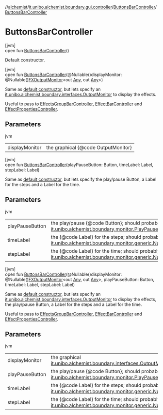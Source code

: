 //[alchemist](../../../index.md)/[it.unibo.alchemist.boundary.gui.controller](../index.md)/[ButtonsBarController](index.md)/[ButtonsBarController](-buttons-bar-controller.md)

# ButtonsBarController

[jvm]\
open fun [ButtonsBarController](-buttons-bar-controller.md)()

Default constructor.

[jvm]\
open fun [ButtonsBarController](-buttons-bar-controller.md)(@Nullable()displayMonitor: @Nullable()[FXOutputMonitor](../../it.unibo.alchemist.boundary.interfaces/-f-x-output-monitor/index.md)<out [Any](https://kotlinlang.org/api/latest/jvm/stdlib/kotlin/-any/index.html), out [Any](https://kotlinlang.org/api/latest/jvm/stdlib/kotlin/-any/index.html)>)

Same as [default constructor](-buttons-bar-controller.md), but lets specify an [it.unibo.alchemist.boundary.interfaces.OutputMonitor](../../it.unibo.alchemist.boundary.interfaces/-output-monitor/index.md) to display the effects. 

 Useful to pass to [EffectsGroupBarController](../-effects-group-bar-controller/index.md), [EffectBarController](../-effect-bar-controller/index.md) and [EffectPropertiesController](../-effect-properties-controller/index.md).

## Parameters

jvm

| | |
|---|---|
| displayMonitor | the graphical {@code OutputMonitor} |

[jvm]\
open fun [ButtonsBarController](-buttons-bar-controller.md)(playPauseButton: Button, timeLabel: Label, stepLabel: Label)

Same as [default constructor](-buttons-bar-controller.md), but lets specify the play/pause Button, a Label for the steps and a Label for the time.

## Parameters

jvm

| | |
|---|---|
| playPauseButton | the play/pause {@code Button}; should probably be a [it.unibo.alchemist.boundary.monitor.PlayPauseMonitor](../../it.unibo.alchemist.boundary.monitor/-play-pause-monitor/index.md) |
| timeLabel | the {@code Label} for the steps; should probably be a [it.unibo.alchemist.boundary.monitor.generic.NumericLabelMonitor](../../it.unibo.alchemist.boundary.monitor.generic/-numeric-label-monitor/index.md) |
| stepLabel | the {@code Label} for the time; should probably be a [it.unibo.alchemist.boundary.monitor.generic.NumericLabelMonitor](../../it.unibo.alchemist.boundary.monitor.generic/-numeric-label-monitor/index.md) |

[jvm]\
open fun [ButtonsBarController](-buttons-bar-controller.md)(@Nullable()displayMonitor: @Nullable()[FXOutputMonitor](../../it.unibo.alchemist.boundary.interfaces/-f-x-output-monitor/index.md)<out [Any](https://kotlinlang.org/api/latest/jvm/stdlib/kotlin/-any/index.html), out [Any](https://kotlinlang.org/api/latest/jvm/stdlib/kotlin/-any/index.html)>, playPauseButton: Button, timeLabel: Label, stepLabel: Label)

Same as [default constructor](-buttons-bar-controller.md), but lets specify an [it.unibo.alchemist.boundary.interfaces.OutputMonitor](../../it.unibo.alchemist.boundary.interfaces/-output-monitor/index.md) to display the effects, the play/pause Button, a Label for the steps and a Label for the time. 

 Useful to pass to [EffectsGroupBarController](../-effects-group-bar-controller/index.md), [EffectBarController](../-effect-bar-controller/index.md) and [EffectPropertiesController](../-effect-properties-controller/index.md).

## Parameters

jvm

| | |
|---|---|
| displayMonitor | the graphical [it.unibo.alchemist.boundary.interfaces.OutputMonitor](../../it.unibo.alchemist.boundary.interfaces/-output-monitor/index.md) |
| playPauseButton | the play/pause {@code Button}; should probably be a [it.unibo.alchemist.boundary.monitor.PlayPauseMonitor](../../it.unibo.alchemist.boundary.monitor/-play-pause-monitor/index.md) |
| timeLabel | the {@code Label} for the steps; should probably be a [it.unibo.alchemist.boundary.monitor.generic.NumericLabelMonitor](../../it.unibo.alchemist.boundary.monitor.generic/-numeric-label-monitor/index.md) |
| stepLabel | the {@code Label} for the time; should probably be a [it.unibo.alchemist.boundary.monitor.generic.NumericLabelMonitor](../../it.unibo.alchemist.boundary.monitor.generic/-numeric-label-monitor/index.md) |
